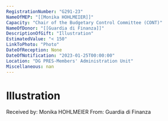 ```yaml
---
RegistrationNumber: "G291-23"
NameOfMEP: "[[Monika HOHLMEIER]]"
Capacity: "Chair of the Budgetary Control Committee (CONT)"
NameOfDonor: "[[Guardia di Finanza]]"
DescriptionOfGift: "Illustration"
EstimatedValue: "< 150"
LinkToPhoto: "Photo"
DateOfReception: None
DateOfNotification: "2023-01-25T00:00:00"
Location: "DG PRES-Members' Administration Unit"
Miscellaneous: nan
---
```


# Illustration

Received by: Monika HOHLMEIER
From: Guardia di Finanza
